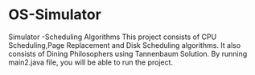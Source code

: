 # OS-Simulator
Simulator -Scheduling Algorithms
This project consists of CPU Scheduling,Page Replacement and Disk Scheduling algorithms.
It also consists of Dining Philosophers using Tannenbaum Solution.
By running main2.java file, you will be able to run the project.

